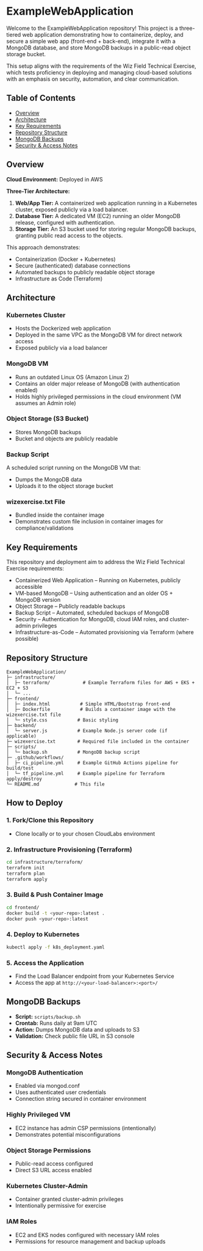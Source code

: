 # ExampleWebApplication

Welcome to the ExampleWebApplication repository! This project is a three-tiered web application demonstrating how to containerize, deploy, and secure a simple web app (front-end + back-end), integrate it with a MongoDB database, and store MongoDB backups in a public-read object storage bucket.

This setup aligns with the requirements of the Wiz Field Technical Exercise, which tests proficiency in deploying and managing cloud-based solutions with an emphasis on security, automation, and clear communication.

## Table of Contents
- [Overview](#overview)
- [Architecture](#architecture)
- [Key Requirements](#key-requirements)
- [Repository Structure](#repository-structure)
- [MongoDB Backups](#mongodb-backups)
- [Security & Access Notes](#security--access-notes)

## Overview
**Cloud Environment:** Deployed in AWS 

**Three-Tier Architecture:**
1. **Web/App Tier:** A containerized web application running in a Kubernetes cluster, exposed publicly via a load balancer.
2. **Database Tier:** A dedicated VM (EC2) running an older MongoDB release, configured with authentication.
3. **Storage Tier:** An S3 bucket used for storing regular MongoDB backups, granting public read access to the objects.

This approach demonstrates:
- Containerization (Docker + Kubernetes)
- Secure (authenticated) database connections
- Automated backups to publicly readable object storage
- Infrastructure as Code (Terraform)

## Architecture
### Kubernetes Cluster
- Hosts the Dockerized web application
- Deployed in the same VPC as the MongoDB VM for direct network access
- Exposed publicly via a load balancer

### MongoDB VM
- Runs an outdated Linux OS (Amazon Linux 2)
- Contains an older major release of MongoDB (with authentication enabled) 
- Holds highly privileged permissions in the cloud environment (VM assumes an Admin role)

### Object Storage (S3 Bucket)
- Stores MongoDB backups
- Bucket and objects are publicly readable

### Backup Script
A scheduled script running on the MongoDB VM that:
- Dumps the MongoDB data
- Uploads it to the object storage bucket

### wizexercise.txt File
- Bundled inside the container image
- Demonstrates custom file inclusion in container images for compliance/validations

## Key Requirements
This repository and deployment aim to address the Wiz Field Technical Exercise requirements:
- Containerized Web Application – Running on Kubernetes, publicly accessible
- VM-based MongoDB – Using authentication and an older OS + MongoDB version
- Object Storage – Publicly readable backups
- Backup Script – Automated, scheduled backups of MongoDB
- Security – Authentication for MongoDB, cloud IAM roles, and cluster-admin privileges
- Infrastructure-as-Code – Automated provisioning via Terraform (where possible)

## Repository Structure
```
ExampleWebApplication/
├─ infrastructure/
│  ├─ terraform/            # Example Terraform files for AWS + EKS + EC2 + S3
│  └─ ...
├─ frontend/
│  ├─ index.html           # Simple HTML/Bootstrap front-end
│  ├─ Dockerfile           # Builds a container image with the wizexercise.txt file
│  └─ style.css           # Basic styling
├─ backend/
│  └─ server.js           # Example Node.js server code (if applicable)
├─ wizexercise.txt        # Required file included in the container
├─ scripts/
│  └─ backup.sh           # MongoDB backup script
├─ .github/workflows/
│  ├─ ci_pipeline.yml     # Example GitHub Actions pipeline for build/test
│  └─ tf_pipeline.yml     # Example pipeline for Terraform apply/destroy
└─ README.md             # This file
```

## How to Deploy
### 1. Fork/Clone this Repository
- Clone locally or to your chosen CloudLabs environment

### 2. Infrastructure Provisioning (Terraform)
```bash
cd infrastructure/terraform/
terraform init
terraform plan
terraform apply
```

### 3. Build & Push Container Image
```bash
cd frontend/
docker build -t <your-repo>:latest .
docker push <your-repo>:latest
```

### 4. Deploy to Kubernetes
```bash
kubectl apply -f k8s_deployment.yaml
```

### 5. Access the Application
- Find the Load Balancer endpoint from your Kubernetes Service
- Access the app at `http://<your-load-balancer>:<port>/`

## MongoDB Backups
- **Script:** `scripts/backup.sh`
- **Crontab:** Runs daily at 9am UTC
- **Action:** Dumps MongoDB data and uploads to S3
- **Validation:** Check public file URL in S3 console

## Security & Access Notes
### MongoDB Authentication
- Enabled via mongod.conf
- Uses authenticated user credentials
- Connection string secured in container environment

### Highly Privileged VM
- EC2 instance has admin CSP permissions (intentionally)
- Demonstrates potential misconfigurations

### Object Storage Permissions
- Public-read access configured
- Direct S3 URL access enabled

### Kubernetes Cluster-Admin
- Container granted cluster-admin privileges
- Intentionally permissive for exercise

### IAM Roles
- EC2 and EKS nodes configured with necessary IAM roles
- Permissions for resource management and backup uploads
